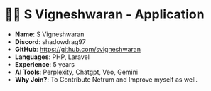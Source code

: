 
#  🧑‍💻 S Vigneshwaran - Application

- **Name**: S Vigneshwaran 
- **Discord**: shadowdrag97
- **GitHub**: https://github.com/svigneshwaran
- **Languages**: PHP, Laravel
- **Experience**: 5 years
- **AI Tools**: Perplexity, Chatgpt, Veo, Gemini
- **Why Join?**: To Contribute Netrum and Improve myself as well.